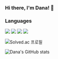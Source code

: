 ### Hi there, I'm Dana! 👋
### Languages
<div>
<img src="https://img.shields.io/badge/HTML-F7DF1E?style=flat-square&logo=HTML&logoColor=white"/>
<img src="https://img.shields.io/badge/JavaScript-F7DF1E?style=flat-square&logo=JavaScript&logoColor=white"/>
<img src="https://img.shields.io/badge/Java-007396?style=flat-square&logo=java&logoColor=white"/>
<img src="https://img.shields.io/badge/Spring-6DB33F?style=flat-square&logo=Spring&logoColor=white"/>

  
</div>


![Solved.ac 프로필](http://mazassumnida.wtf/api/v2/generate_badge?boj=2023dana)

![Dana's GitHub stats](https://github-readme-stats.vercel.app/api?username=2023dana&show_icons=true&theme=radical)
